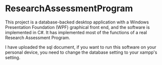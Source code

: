 # ResearchAssessmentProgram
This project is a database-backed desktop application with a Windows Presentation Foundation (WPF) graphical front end, and the software is implemented in C#. It has implemented most of the functions of a real Research Assessment Program.

I have uploaded the sql document, if you want to run this software on your personal device, you need to change the database setting to your xampp's setting.
